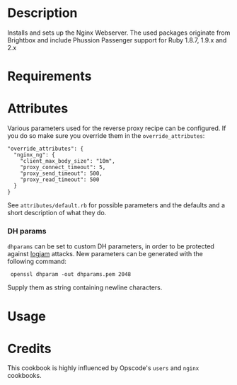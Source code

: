 Description
===========

Installs and sets up the Nginx Webserver. The used packages originate from
Brightbox and include Phussion Passenger support for Ruby 1.8.7, 1.9.x and 2.x

Requirements
============

Attributes
==========

Various parameters used for the reverse proxy recipe can be configured.
If you do so make sure you override them in the `override_attributes`:

    "override_attributes": {
      "nginx_ng": {
        "client_max_body_size": "10m",
        "proxy_connect_timeout": 5,
        "proxy_send_timeout": 500,
        "proxy_read_timeout": 500
      }
    }

See `attributes/default.rb` for possible parameters and the defaults and
a short description of what they do.

### DH params

`dhparams` can be set to custom DH parameters, in order to be protected against [logjam](https://weakdh.org/)
 attacks. New parameters can be generated with the following command:

     openssl dhparam -out dhparams.pem 2048

Supply them as string containing newline characters.

Usage
=====


Credits
=======

This cookbook is highly influenced by Opscode's `users` and `nginx` cookbooks.
